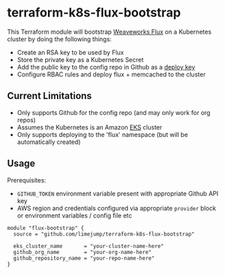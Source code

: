 # terraform-k8s-flux-bootstrap

This Terraform module will bootstrap [Weaveworks Flux][1] on a Kubernetes cluster
by doing the following things:

- Create an RSA key to be used by Flux
- Store the private key as a Kubernetes Secret
- Add the public key to the config repo in Github as a [deploy key][2]
- Configure RBAC rules and deploy flux + memcached to the cluster


## Current Limitations

- Only supports Github for the config repo (and may only work for org repos)
- Assumes the Kubernetes is an Amazon [EKS][3] cluster
- Only supports deploying to the 'flux' namespace (but will be automatically created)


## Usage

Prerequisites:

- `GITHUB_TOKEN` environment variable present with appropriate Github API key
- AWS region and credentials configured via appropriate `provider` block or
    environment variables / config file etc

```hcl
module "flux-bootstrap" {
  source = "github.com/limejump/terraform-k8s-flux-bootstrap"

  eks_cluster_name       = "your-cluster-name-here"
  github_org_name        = "your-org-name-here"
  github_repository_name = "your-repo-name-here"
}
```


[1]: https://github.com/weaveworks/flux/
[2]: https://developer.github.com/v3/guides/managing-deploy-keys/#deploy-keys
[3]: https://aws.amazon.com/eks/
